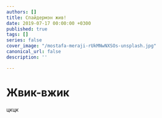 ```yaml
---
authors: []
title: Спайдермэн жив!
date: 2019-07-17 00:00:00 +0300
published: true
tags: []
series: false
cover_image: "/mostafa-meraji-rUkMNwNXSOs-unsplash.jpg"
canonical_url: false
description: ''

---
```

# Жвик-вжик

цкцк